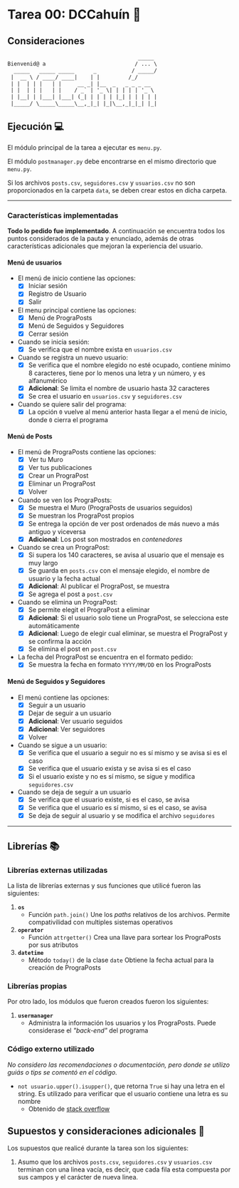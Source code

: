 # Tarea 00: DCCahuín :eyes:

## Consideraciones

```txt
                                         _____
Bienvenid@ a                            / ... \
  _____   _____ _____      _           / _____/
 |  __ \ / ____/ ____|    | |         /_/
 | |  | | |   | |     __ _| |__  _   _ _ _ __
 | |  | | |   | |    / _` | '_ \| | | | | '_ \
 | |__| | |___| |___| (_| | | | | |_| | | | | |
 |_____/ \_____\_____\__,_|_| |_|\__,_|_|_| |_|
```

## Ejecución :computer:

El módulo principal de la tarea a ejecutar es  `menu.py`.

El módulo `postmanager.py` debe encontrarse en el mismo directorio que `menu.py`.

Si los archivos `posts.csv`, `seguidores.csv` y `usuarios.csv` no son proporcionados en la carpeta `data`, se deben crear estos en dicha carpeta.

---

### Características implementadas

**Todo lo pedido fue implementado**.
A continuación se encuentra todos los puntos considerados de la pauta y enunciado, además de otras características adicionales que mejoran la experiencia del usuario.

#### Menú de usuarios

* El menú de inicio contiene las opciones:
  * [X] Iniciar sesión
  * [X] Registro de Usuario
  * [X] Salir
* El menu principal contiene las opciones:
  * [X] Menú de PrograPosts
  * [X] Menú de Seguidos y Seguidores
  * [X] Cerrar sesión
* Cuando se inicia sesión:
  * [X] Se verifica que el nombre exista en `usuarios.csv`
* Cuando se registra un nuevo usuario:
  * [X] Se verifica que el nombre elegido no esté ocupado, contiene mínimo 8 caracteres, tiene por lo menos una letra y un número, y es alfanumérico
  * [X] **Adicional**: Se limita el nombre de usuario hasta 32 caracteres
  * [X] Se crea el usuario en `usuarios.csv` y `seguidores.csv`
* Cuando se quiere salir del programa:
  * [X] La opción `0` vuelve al menú anterior hasta llegar a el menú de inicio, donde `0` cierra el programa

#### Menú de Posts

* El menú de PrograPosts contiene las opciones:
  * [X] Ver tu Muro
  * [X] Ver tus publicaciones
  * [X] Crear un PrograPost
  * [X] Eliminar un PrograPost
  * [X] Volver
* Cuando se ven los PrograPosts:
  * [X] Se muestra el Muro (PrograPosts de usuarios seguidos)
  * [X] Se muestran los PrograPost propios
  * [X] Se entrega la opción de ver post ordenados de más nuevo a más antiguo y viceversa
  * [X] **Adicional**: Los post son mostrados en *contenedores*
* Cuando se crea un PrograPost:
  * [X] Si supera los 140 caracteres, se avisa al usuario que el mensaje es muy largo
  * [X] Se guarda en `posts.csv` con el mensaje elegido, el nombre de usuario y la fecha actual
  * [X] **Adicional**: Al publicar el PrograPost, se muestra
  * [X] Se agrega el post a `post.csv`
* Cuando se elimina un PrograPost:
  * [X] Se permite elegit el PrograPost a eliminar
  * [X] **Adicional**: Si el usuario solo tiene un PrograPost, se selecciona este automáticamente
  * [X] **Adicional**: Luego de elegir cual eliminar, se muestra el PrograPost y se confirma la acción
  * [X] Se elimina el post en `post.csv`
* La fecha del PrograPost se encuentra en el formato pedido:
  * [X] Se muestra la fecha en formato `YYYY/MM/DD` en los PrograPosts

#### Menú de Seguidos y Seguidores

* El menú contiene las opciones:
  * [X] Seguir a un usuario
  * [X] Dejar de seguir a un usuario
  * [X] **Adicional**: Ver usuario seguidos
  * [X] **Adicional**: Ver seguidores
  * [X] Volver
* Cuando se sigue a un usuario:
  * [X] Se verifica que el usuario a seguir no es sí mismo y se avisa si es el caso
  * [X] Se verifica que el usuario exista y se avisa si es el caso
  * [X] Si el usuario existe y no es sí mismo, se sigue y modifica `seguidores.csv`
* Cuando se deja de seguir a un usuario
  * [X] Se verifica que el usuario existe, si es el caso, se avisa
  * [X] Se verifica que el usuario es sí mismo, si es el caso, se avisa
  * [X] Se deja de seguir al usuario y se modifica el archivo `seguidores`

---

## Librerías :books:

### Librerías externas utilizadas

La lista de librerías externas y sus funciones que utilicé fueron las siguientes:

1. **`os`**
   * Función `path.join()`
        Une los *paths* relativos de los archivos. Permite compativilidad con multiples sistemas operativos
2. **`operator`**
   * Función `attrgetter()`
        Crea una llave para sortear los PrograPosts por sus atributos
3. **`datetime`**
     * Método `today()` de la clase `date`
        Obtiene la fecha actual para la creación de PrograPosts

### Librerías propias

Por otro lado, los módulos que fueron creados fueron los siguientes:

1. **`usermanager`**
   * Administra la información los usuarios y los PrograPosts. Puede considerase el *"back-end"* del programa

### Código externo utilizado

*No considero las recomendaciones o documentación, pero donde se utilizo guiás o tips se comentó en el código.*

* `not usuario.upper().isupper()`, que retorna `True` si hay una letra en el string. Es utilizado para verificar que el usuario contiene una letra es su nombre
  * Obtenido de [stack overflow](https://stackoverflow.com/a/47453486)

## Supuestos y consideraciones adicionales :thinking:

Los supuestos que realicé durante la tarea son los siguientes:

1. Asumo que los archivos `posts.csv`, `seguidores.csv` y `usuarios.csv` terminan con una linea vacía, es decir, que cada fila esta compuesta por sus campos y el carácter de nueva linea.
